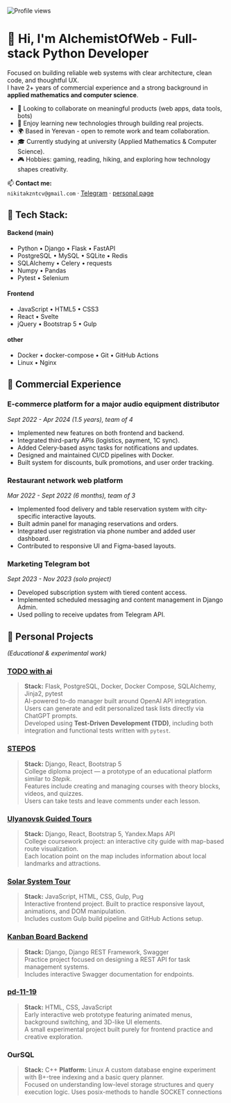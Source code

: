 ![Profile views](https://komarev.com/ghpvc/?username=alchemistOfWeb)

# 👋 Hi, I'm AlchemistOfWeb - Full-stack Python Developer

Focused on building reliable web systems with clear architecture, clean code, and thoughtful UX.  
I have 2+ years of commercial experience and a strong background in **applied mathematics and computer science**.


- 🎯 Looking to collaborate on meaningful products (web apps, data tools, bots)
- 🧠 Enjoy learning new technologies through building real projects. 
- 🌍 Based in Yerevan - open to remote work and team collaboration.
- 🎓 Currently studying at university (Applied Mathematics & Computer Science).
- 🎮 Hobbies: gaming, reading, hiking, and exploring how technology shapes creativity.

📫 **Contact me:**  
`nikitakzntcv@gmail.com` · [Telegram](https://t.me/Nikitas_ascendance) · [personal page](https://alchemistofweb.github.io/my-page/)

## 🧰 Tech Stack:

#### Backend (main)
- Python • Django • Flask • FastAPI
- PostgreSQL • MySQL • SQLite • Redis
- SQLAlchemy • Celery • requests
- Numpy • Pandas
- Pytest • Selenium

#### Frontend
- JavaScript • HTML5 • CSS3
- React • Svelte
- jQuery • Bootstrap 5 • Gulp

#### other
- Docker • docker-compose • Git • GitHub Actions
- Linux • Nginx


## 💼 Commercial Experience

### **E-commerce platform for a major audio equipment distributor**  
_Sept 2022 - Apr 2024 (1.5 years), team of 4_  
- Implemented new features on both frontend and backend.  
- Integrated third-party APIs (logistics, payment, 1C sync).  
- Added Celery-based async tasks for notifications and updates.  
- Designed and maintained CI/CD pipelines with Docker.  
- Built system for discounts, bulk promotions, and user order tracking.

### **Restaurant network web platform**  
_Mar 2022 - Sept 2022 (6 months), team of 3_  
- Implemented food delivery and table reservation system with city-specific interactive layouts.  
- Built admin panel for managing reservations and orders.  
- Integrated user registration via phone number and added user dashboard.  
- Contributed to responsive UI and Figma-based layouts.

### **Marketing Telegram bot**  
_Sept 2023 - Nov 2023 (solo project)_  
- Developed subscription system with tiered content access.  
- Implemented scheduled messaging and content management in Django Admin.  
- Used polling to receive updates from Telegram API.

## 🧩 Personal Projects
*(Educational & experimental work)*

### [TODO with ai](https://github.com/alchemistOfWeb/Todo-with-ai)
> **Stack:** Flask, PostgreSQL, Docker, Docker Compose, SQLAlchemy, Jinja2, pytest  
> AI-powered to-do manager built around OpenAI API integration.  
> Users can generate and edit personalized task lists directly via ChatGPT prompts.  
> Developed using **Test-Driven Development (TDD)**, including both integration and functional tests written with `pytest`.

### [STEPOS](https://github.com/alchemistOfWeb/Falsum-verum)
> **Stack:** Django, React, Bootstrap 5  
> College diploma project — a prototype of an educational platform similar to *Stepik*.  
> Features include creating and managing courses with theory blocks, videos, and quizzes.  
> Users can take tests and leave comments under each lesson.
  
### [Ulyanovsk Guided Tours](https://github.com/alchemistOfWeb/Ulynovsk-guided-tours)
> **Stack:** Django, React, Bootstrap 5, Yandex.Maps API  
> College coursework project: an interactive city guide with map-based route visualization.  
> Each location point on the map includes information about local landmarks and attractions.
  
### [Solar System Tour](https://github.com/alchemistOfWeb/solarSystemTour)
> **Stack:** JavaScript, HTML, CSS, Gulp, Pug  
> Interactive frontend project.
> Built to practice responsive layout, animations, and DOM manipulation.  
> Includes custom Gulp build pipeline and GitHub Actions setup.
  
### [Kanban Board Backend](https://github.com/alchemistOfWeb/Kanban_board_bkend)
> **Stack:** Django, Django REST Framework, Swagger  
> Practice project focused on designing a REST API for task management systems.  
> Includes interactive Swagger documentation for endpoints.

### [pd-11-19](https://github.com/alchemistOfWeb/pd-11-19)
> **Stack:** HTML, CSS, JavaScript  
> Early interactive web prototype featuring animated menus, background switching, and 3D-like UI elements.  
> A small experimental project built purely for frontend practice and creative exploration.
  
### **OurSQL**
> **Stack:** C++
> **Platform:** Linux
> A custom database engine experiment with B+-tree indexing and a basic query planner.  
> Focused on understanding low-level storage structures and query execution logic.
> Uses posix-methods to handle SOCKET connections
  

<!---
## 📈 GitHub Stats

![GitHub Stats](https://github-readme-stats.vercel.app/api?username=alchemistOfWeb&show_icons=true)
![Top Langs](https://github-readme-stats.vercel.app/api/top-langs/?username=alchemistOfWeb&layout=compact)
![Streak](https://streak-stats.demolab.com?user=alchemistOfWeb)


<!---
alchemistOfWeb/alchemistOfWeb is a ✨ special ✨ repository because its `README.md` (this file) appears on your GitHub profile.
You can click the Preview link to take a look at your changes.
--->

